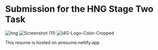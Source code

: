 # Submission for the HNG Stage Two Task
![hng](https://user-images.githubusercontent.com/37752943/129984081-e8517c61-afbc-43d1-a119-f11bef82da54.png)
![Screenshot (11)](https://user-images.githubusercontent.com/37752943/129984195-c8492dc5-2f62-4b4a-8032-668521503961.png)
![I4G-Logo-Color-Cropped](https://user-images.githubusercontent.com/37752943/129984223-06ba6755-afca-4f10-bd20-4415ab6022f8.png)

This resume is hosted on airesume.netlify.app
